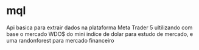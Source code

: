 # mql
Api basica para extrair dados na plataforma Meta Trader 5 ultilizando com base o mercado WDO$ do mini indice de dolar 
para estudo de mercado, e uma randonforest para mercado financeiro
